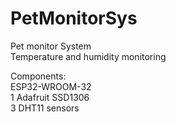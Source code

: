 # PetMonitorSys
Pet monitor System<br>
Temperature and humidity monitoring

Components:<br>
ESP32-WROOM-32<br>
1 Adafruit SSD1306<br>
3 DHT11 sensors
